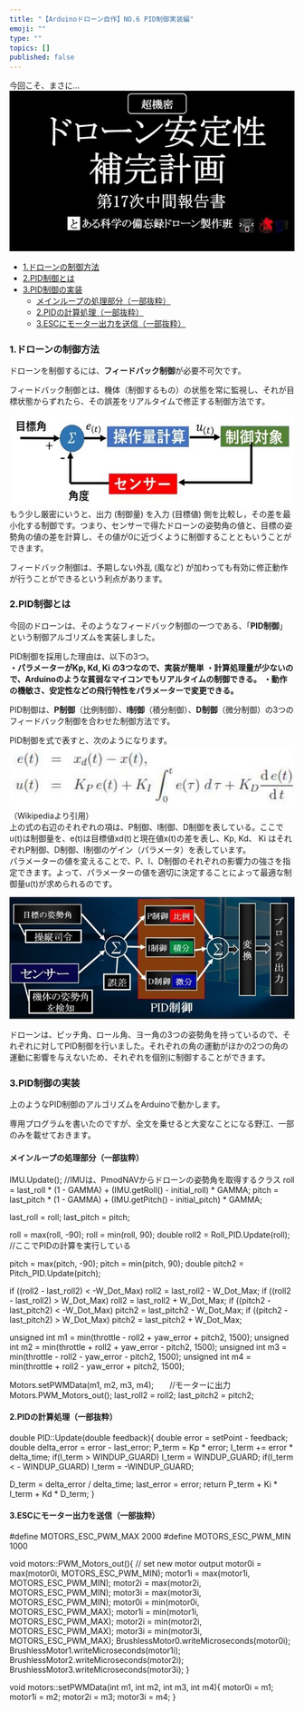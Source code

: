 ```yaml
---
title: "【Arduinoドローン自作】NO.6 PID制御実装編"
emoji: ""
type: ""
topics: []
published: false
---
```


今回こそ、まさに...  
![f:id:pythonjacascript:20181123173858j:plain](/images/ppythonjacascript2018112320181123173858.jpg "f:id:pythonjacascript:20181123173858j:plain")  

* [1.ドローンの制御方法](#1ドローンの制御方法)
* [2.PID制御とは](#2PID制御とは)
* [3.PID制御の実装](#3PID制御の実装)  
   * [メインループの処理部分（一部抜粋）](#メインループの処理部分一部抜粋)  
   * [2.PIDの計算処理（一部抜粋）](#2PIDの計算処理一部抜粋)  
   * [3.ESCにモーター出力を送信（一部抜粋）](#3ESCにモーター出力を送信一部抜粋)

### 1.ドローンの制御方法

ドローンを制御するには、**フィードバック制御**が必要不可欠です。

フィードバック制御とは、機体（制御するもの）の状態を常に監視し、それが目標状態からずれたら、その誤差をリアルタイムで修正する制御方法です。

![f:id:pythonjacascript:20181123182442j:plain](/images/ppythonjacascript2018112320181123182442.jpg "f:id:pythonjacascript:20181123182442j:plain")  
もう少し厳密にいうと、出力 (制御量) を入力 (目標値) 側を比較し，その差を最小化する制御です。つまり、センサーで得たドローンの姿勢角の値と、目標の姿勢角の値の差を計算し、その値が0に近づくように制御することともいうことができます。

フィードバック制御は、予期しない外乱 (風など) が加わっても有効に修正動作が行うことができるという利点があります。  
  
### 2.PID制御とは

今回のドローンは、そのようなフィードバック制御の一つである、「**PID制御**」という制御アルゴリズムを実装しました。

PID制御を採用した理由は、以下の3つ。  
**・パラメーターがKp, Kd, Ki の3つなので、実装が簡単** 
**・計算処理量が少ないので、Arduinoのような貧弱なマイコンでもリアルタイムの制御できる。** 
**・動作の機敏さ、安定性などの飛行特性をパラメーターで変更できる。**

  
PID制御は、**P制御**（比例制御）、**I制御**（積分制御）、**D制御**（微分制御）の3つのフィードバック制御を合わせた制御方法です。

PID制御を式で表すと、次のようになります。  
![f:id:pythonjacascript:20181123193040j:plain](/images/ppythonjacascript2018112320181123193040.jpg "f:id:pythonjacascript:20181123193040j:plain")  
（Wikipediaより引用）  
上の式の右辺のそれぞれの項は、P制御、I制御、D制御を表している。ここでu(t)は制御量を、e(t)は目標値xd(t)と現在値x(t)の差を表し、Kp, Kd、 Ki はそれぞれP制御、D制御、I制御のゲイン（パラメータ）を表しています。  
パラメーターの値を変えることで、P、I、D制御のそれぞれの影響力の強さを指定できます。よって、パラメーターの値を適切に決定することによって最適な制御量u(t)が求められるのです。

![f:id:pythonjacascript:20181123204123j:plain](/images/ppythonjacascript2018112320181123204123.jpg "f:id:pythonjacascript:20181123204123j:plain")

  
ドローンは、ピッチ角、ロール角、ヨー角の3つの姿勢角を持っているので、それぞれに対してPID制御を行いました。それぞれの角の運動がほかの2つの角の運動に影響を与えないため、それぞれを個別に制御することができます。  
  
### 3.PID制御の実装

上のようなPID制御のアルゴリズムをArduinoで動かします。

専用プログラムを書いたのですが、全文を乗せると大変なことになる野江、一部のみを載せておきます。

#### メインループの処理部分（一部抜粋）

 IMU.Update();   //IMUは、PmodNAVからドローンの姿勢角を取得するクラス
  roll = last_roll * (1 - GAMMA) + (IMU.getRoll() - initial_roll) * GAMMA;
  pitch = last_pitch * (1 - GAMMA) + (IMU.getPitch() - initial_pitch) * GAMMA;

  last_roll = roll;
  last_pitch = pitch;

  roll = max(roll, -90);
  roll = min(roll, 90);
  double roll2 = Roll_PID.Update(roll);  //ここでPIDの計算を実行している

  pitch = max(pitch, -90);
  pitch = min(pitch, 90);
  double pitch2 = Pitch_PID.Update(pitch);

  if ((roll2 - last_roll2) < -W_Dot_Max) roll2 = last_roll2 - W_Dot_Max;
  if ((roll2 - last_roll2) > W_Dot_Max)  roll2 = last_roll2 + W_Dot_Max;
  if ((pitch2 - last_pitch2) < -W_Dot_Max) pitch2 = last_pitch2 - W_Dot_Max;
  if ((pitch2 - last_pitch2) > W_Dot_Max)  pitch2 = last_pitch2 + W_Dot_Max;

  unsigned int m1 = min(throttle - roll2 + yaw_error + pitch2, 1500);
  unsigned int m2 = min(throttle + roll2 + yaw_error - pitch2, 1500);
  unsigned int m3 = min(throttle - roll2 - yaw_error - pitch2, 1500);
  unsigned int m4 = min(throttle + roll2 - yaw_error + pitch2, 1500);

  Motors.setPWMData(m1, m2, m3, m4);　　//モーターに出力
  Motors.PWM_Motors_out();
  last_roll2 = roll2;
  last_pitch2 = pitch2;

#### 2.PIDの計算処理（一部抜粋）

double PID::Update(double feedback){
  double error = setPoint - feedback;
  double delta_error = error - last_error;
  P_term = Kp * error;
  I_term += error * delta_time;
  if(I_term >  WINDUP_GUARD) I_term = WINDUP_GUARD;
  if(I_term < - WINDUP_GUARD) I_term = -WINDUP_GUARD;

  D_term = delta_error / delta_time;
  last_error = error;
  return P_term + Ki * I_term + Kd * D_term;
} 

#### 3.ESCにモーター出力を送信（一部抜粋）

#define MOTORS_ESC_PWM_MAX 2000
#define MOTORS_ESC_PWM_MIN 1000

void motors::PWM_Motors_out(){ // set new motor output
    motor0i = max(motor0i, MOTORS_ESC_PWM_MIN);
    motor1i = max(motor1i, MOTORS_ESC_PWM_MIN);
    motor2i = max(motor2i, MOTORS_ESC_PWM_MIN);
    motor3i = max(motor3i, MOTORS_ESC_PWM_MIN);
    motor0i = min(motor0i, MOTORS_ESC_PWM_MAX);
    motor1i = min(motor1i, MOTORS_ESC_PWM_MAX);
    motor2i = min(motor2i, MOTORS_ESC_PWM_MAX);
    motor3i = min(motor3i, MOTORS_ESC_PWM_MAX);
    BrushlessMotor0.writeMicroseconds(motor0i);
    BrushlessMotor1.writeMicroseconds(motor1i);
    BrushlessMotor2.writeMicroseconds(motor2i);
    BrushlessMotor3.writeMicroseconds(motor3i);
}

void motors::setPWMData(int m1, int m2, int m3, int m4){
    motor0i = m1;
    motor1i = m2;
    motor2i = m3;
    motor3i = m4;
}